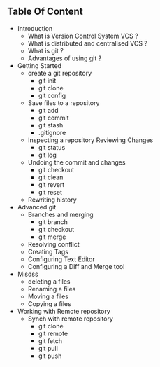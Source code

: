 ## Table Of Content
- Introduction
    - What is Version Control System VCS ?
    - What is distributed and centralised VCS ?
    - What is git ?
    - Advantages of using git ?
- Getting Started
    - create a git repository
        - git init
        - git clone
        - git config
    - Save files to a repository
        - git add
        - git commit
        - git stash
        - .gitignore
    - Inspecting a repository Reviewing Changes
        - git status
        - git log
    - Undoing the commit and changes
        - git checkout
        - git clean
        - git revert
        - git reset
    - Rewriting history
- Advanced git
    - Branches and merging
        - git branch
        - git checkout
        - git merge
    - Resolving conflict
    - Creating Tags
    - Configuring Text Editor
    - Configuring a Diff and Merge tool
- Misdss
    - deleting a files
    - Renaming a files
    - Moving a files
    - Copying a files
- Working with Remote repository
    - Synch with remote repository
        - git clone
        - git remote
        - git fetch
        - git pull
        - git push